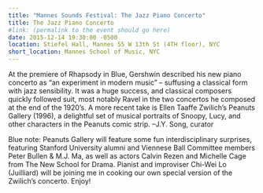 ```yaml
---
title: "Mannes Sounds Festival: The Jazz Piano Concerto"
title: The Jazz Piano Concerto
#link: (permalink to the event should go here)
date: 2015-12-14 19:30:00 -0500
location: Stiefel Hall, Mannes 55 W 13th St (4TH floor), NYC
short_location: Mannes School of Music, NYC
---
```


At the premiere of Rhapsody in Blue, Gershwin described his new piano concerto as “an experiment in modern music” – suffusing a classical form with jazz sensibility. It was a huge success, and classical composers quickly followed suit, most notably Ravel in the two concertos he composed at the end of the 1920’s. A more recent take is Ellen Taaffe Zwilich’s Peanuts Gallery (1996), a delightful set of musical portraits of Snoopy, Lucy, and other characters in the Peanuts comic strip. –J.Y. Song, curator

Blue note: Peanuts Gallery will feature some fun interdisciplinary surprises, featuring Stanford University alumni and Viennese Ball Committee members Peter Bullen & M.J. Ma, as well as actors Calvin Rezen and Michelle Cage from The New School for Drama. Pianist and improviser Chi-Wei Lo (Juilliard) will be joining me in cooking our own special version of the Zwilich’s concerto. Enjoy!
